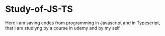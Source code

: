 # Study-of-JS-TS
Here i am saving codes from programming in Javascript and in Typescript, that i am studiyng by a course in udemy and by my self
